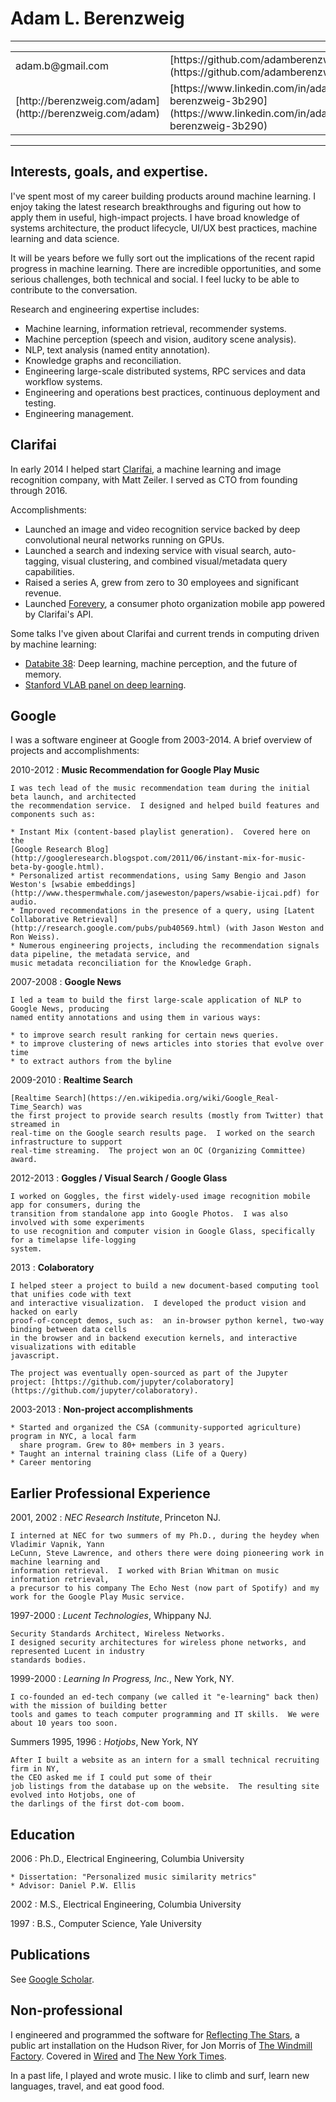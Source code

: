 <!-- 
some approaches:
* http://bitlyfied.com/2013/03/14/markdown-cv/
* https://mszep.github.io/pandoc_resume/

e.g.: (although not pretty)
pandoc -t html5 --from=markdown --output=cv.pdf cv.md 
-->
Adam L. Berenzweig
===============

----

<table width=100%>
<tr><td>adam.b@gmail.com</td>
<td>[https://github.com/adamberenzweig](https://github.com/adamberenzweig)</td>
</tr>
<tr>
<td>[http://berenzweig.com/adam](http://berenzweig.com/adam)</td>
<td>[https://www.linkedin.com/in/adam-berenzweig-3b290](https://www.linkedin.com/in/adam-berenzweig-3b290)</td>
</tr>
</table>

----

## Interests, goals, and expertise.

I've spent most of my career building products around machine learning.  I enjoy taking the
latest research breakthroughs and figuring out how to apply them in useful, high-impact projects.
I have broad knowledge of systems architecture, the product lifecycle, UI/UX best practices,
machine learning and data science.

It will be years before we fully sort out the implications of the recent rapid progress in
machine learning.  There are incredible opportunities, and some serious challenges, both technical
and social.  I feel lucky to be able to contribute to the conversation.


Research and engineering expertise includes:

* Machine learning, information retrieval, recommender systems.
* Machine perception (speech and vision, auditory scene analysis).
* NLP, text analysis (named entity annotation).
* Knowledge graphs and reconciliation.
* Engineering large-scale distributed systems, RPC services and data workflow systems.
* Engineering and operations best practices, continuous deployment and testing.
* Engineering management.



## Clarifai

In early 2014 I helped start [Clarifai](http://www.clarifai.com), a machine learning and image recognition company, with Matt Zeiler.  I served as CTO from founding through 2016.

Accomplishments:

* Launched an image and video recognition service backed by deep convolutional neural networks
  running on GPUs.
* Launched a search and indexing service with visual search, auto-tagging, visual clustering, and
  combined visual/metadata query capabilities.
* Raised a series A, grew from zero to 30 employees and significant revenue.
* Launched [Forevery](https://itunes.apple.com/app/apple-store/id1005812175?mt=8),
  a consumer photo organization mobile app powered by Clarifai's API.


Some talks I've given about Clarifai and current trends in computing driven by machine learning:

* [Databite 38](http://www.datasociety.net/events/databite-no-38-adam-berenzweig/):
  Deep learning, machine perception, and the future of memory.
* [Stanford VLAB panel on deep learning](https://youtu.be/czLI3oLDe8M?t=1349).

## Google

I was a software engineer at Google from 2003-2014.
A brief overview of projects and accomplishments:

2010-2012
:   **Music Recommendation for Google Play Music**

    I was tech lead of the music recommendation team during the initial beta launch, and architected
    the recommendation service.  I designed and helped build features and components such as:

    * Instant Mix (content-based playlist generation).  Covered here on the 
    [Google Research Blog](http://googleresearch.blogspot.com/2011/06/instant-mix-for-music-beta-by-google.html).
    * Personalized artist recommendations, using Samy Bengio and Jason Weston's [wsabie embeddings](http://www.thespermwhale.com/jaseweston/papers/wsabie-ijcai.pdf) for audio.
    * Improved recommendations in the presence of a query, using [Latent Collaborative Retrieval](http://research.google.com/pubs/pub40569.html) (with Jason Weston and Ron Weiss).
    * Numerous engineering projects, including the recommendation signals data pipeline, the metadata service, and
    music metadata reconciliation for the Knowledge Graph.

2007-2008
:   **Google News**

    I led a team to build the first large-scale application of NLP to Google News, producing
    named entity annotations and using them in various ways:

    * to improve search result ranking for certain news queries.
    * to improve clustering of news articles into stories that evolve over time
    * to extract authors from the byline


2009-2010
:   **Realtime Search**

    [Realtime Search](https://en.wikipedia.org/wiki/Google_Real-Time_Search) was
    the first project to provide search results (mostly from Twitter) that streamed in
    real-time on the Google search results page.  I worked on the search infrastructure to support
    real-time streaming.  The project won an OC (Organizing Committee) award.


2012-2013
:   **Goggles / Visual Search / Google Glass**

    I worked on Goggles, the first widely-used image recognition mobile app for consumers, during the
    transition from standalone app into Google Photos.  I was also involved with some experiments
    to use recognition and computer vision in Google Glass, specifically for a timelapse life-logging
    system.

2013
:   **Colaboratory**

    I helped steer a project to build a new document-based computing tool that unifies code with text
    and interactive visualization.  I developed the product vision and hacked on early
    proof-of-concept demos, such as:  an in-browser python kernel, two-way binding between data cells
    in the browser and in backend execution kernels, and interactive visualizations with editable
    javascript.

    The project was eventually open-sourced as part of the Jupyter project: [https://github.com/jupyter/colaboratory](https://github.com/jupyter/colaboratory).

2003-2013
:   **Non-project accomplishments**

    * Started and organized the CSA (community-supported agriculture) program in NYC, a local farm
      share program. Grew to 80+ members in 3 years.
    * Taught an internal training class (Life of a Query)
    * Career mentoring


## Earlier Professional Experience

2001, 2002
:   *NEC Research Institute*, Princeton NJ.

    I interned at NEC for two summers of my Ph.D., during the heydey when Vladimir Vapnik, Yann
    LeCunn, Steve Lawrence, and others there were doing pioneering work in machine learning and
    information retrieval.  I worked with Brian Whitman on music information retrieval, 
    a precursor to his company The Echo Nest (now part of Spotify) and my work for the Google Play Music service.

1997-2000
:   *Lucent Technologies*, Whippany NJ.

    Security Standards Architect, Wireless Networks.  
    I designed security architectures for wireless phone networks, and represented Lucent in industry
    standards bodies.

1999-2000
:   *Learning In Progress, Inc.*, New York, NY.

    I co-founded an ed-tech company (we called it "e-learning" back then) with the mission of building better
    tools and games to teach computer programming and IT skills.  We were about 10 years too soon.

Summers 1995, 1996
:   *Hotjobs*, New York, NY

    After I built a website as an intern for a small technical recruiting firm in NY,
    the CEO asked me if I could put some of their
    job listings from the database up on the website.  The resulting site evolved into Hotjobs, one of
    the darlings of the first dot-com boom.


## Education

2006
:   Ph.D., Electrical Engineering, Columbia University

    * Dissertation: "Personalized music similarity metrics"
    * Advisor: Daniel P.W. Ellis

2002
:   M.S., Electrical Engineering, Columbia University

1997
:   B.S., Computer Science, Yale University

## Publications

See [Google Scholar](https://scholar.google.com/citations?user=XlXvEfQAAAAJ).


## Non-professional

I engineered and programmed the software for
[Reflecting The Stars](http://thewindmillfactory.com/?portfolio=reflecting-the-stars),
a public art installation on the Hudson River, for
Jon Morris of [The Windmill Factory](http://www.thewindmillfactory.com/reflecting_the_stars.html).
Covered in [Wired](http://www.wired.com/underwire/2011/09/reflecting-the-stars) and
[The New York Times](http://video.nytimes.com/video/2011/10/06/arts/100000001096048/artsbeat-october-6-2011.html).

In a past life, I played and wrote music.  I like to climb and surf, learn new languages, travel,
and eat good food.
